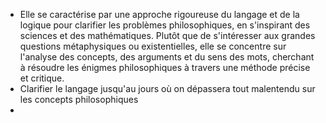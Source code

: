 - Elle se caractérise par une approche rigoureuse du langage et de la logique pour clarifier les problèmes philosophiques, en s'inspirant des sciences et des mathématiques. Plutôt que de s'intéresser aux grandes questions métaphysiques ou existentielles, elle se concentre sur l'analyse des concepts, des arguments et du sens des mots, cherchant à résoudre les énigmes philosophiques à travers une méthode précise et critique.
- Clarifier le langage jusqu'au jours où on dépassera tout malentendu sur les concepts philosophiques
-